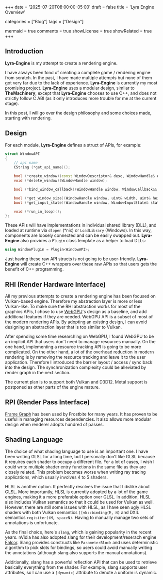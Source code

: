 +++
date = '2025-07-20T08:00:00-05:00'
draft = false
title = 'Lyra Engine Overview'

categories = ["Blog"]
tags = ["Design"]

mermaid = true
comments = true
showLicense = true
showRelated = true
+++

## Introduction

**Lyra-Engine** is my attempt to create a rendering engine.

I have always been fond of creating a complete game / rendering engine from scratch.
In the past, I have made multiple attempts but none of them got very far due to the
lack of experience. **Lyra-Engine** is currently my most promising project.
**Lyra-Engine** uses a modular design, similar to **TheMachinery**, except that
**Lyra-Engine** chooses to use C++, and does not strictly follow C ABI (as it only
introduces more trouble for me at the current stage).

In this post, I will go over the design philosophy and some choices made, starting
with rendering.

## Design

For each module, **Lyra-Engine** defines a struct of APIs, for example:

```cpp
struct WindowAPI
{
    // api name
    CString (*get_api_name)();

    bool (*create_window)(const WindowDescriptor& desc, WindowHandle& window);
    void (*delete_window)(WindowHandle window);

    bool (*bind_window_callback)(WindowHandle window, WindowCallback&& callback);

    bool (*get_window_size)(WindowHandle window, uint& width, uint& height);
    bool (*get_input_state)(WindowHandle window, WindowInputState& state);

    void (*run_in_loop)();
};
```

These APIs will have implementations in individual shared library (DLL), and loaded at runtime
via `dlopen` (*nix) or `LoadLibrary` (Windows). In this way, components are loosely connected
and can be easily swapped out. **Lyra-Engine** also provides a `Plugin` class template as a
helper to load DLLs:

```cpp
using WindowPlugin = Plugin<WindowAPI>;
```

Just having these raw API structs is not going to be user-friendly. **Lyra-Engine** will create
C++ wrappers over these raw APIs so that users gets the benefit of C++ programming.

## RHI (Render Hardware Interface)

All my previous attempts to create a rendering engine has been focused on Vulkan-based engine.
Therefore my abstraction layer is more or less Vulkan-like. To make sure the RHI abstraction
works for most of the graphics APIs, I chose to use [WebGPU](https://www.w3.org/TR/webgpu/)'s
design as a baseline, and add additional features if they are needed. WebGPU API is a subset
of most of the modern rendering APIs. By adopting an existing design, I can avoid designing
an abstraction layer that is too similar to Vulkan.

After spending some time researching on WebGPU, I found WebGPU to be an implicit API that
users don't need to manage resources manually. On the one hand, implementing a resource
tracking API is going to be more complicated. On the other hand, a lot of the overhead
reduction in modern rendering is by removing the resource tracking and leave it to the user
application. Therefore I introduced the barrier layout / access / sync back into the design.
The synchronization complexity could be alleviated by render graph in the next section.

The current plan is to support both Vulkan and D3D12. Metal support is postponed as other parts
of the engine mature.

## RPI (Render Pass Interface)

[Frame Graph](https://www.gdcvault.com/play/1024612/FrameGraph-Extensible-Rendering-Architecture-in)
has been used by Frostbite for many years. It has proven to be useful in managing resources
dependencies. It also allows more modular design when renderer adopts hundred of passes.

## Shading Language

The choice of what shading language to use is an important one. I have been writing GLSL for a long
time, but I personally don't like GLSL because it requires each shader to occupy a different file.
For a lot of cases, I wish I could write multiple shader entry functions in the same file as they
are closely related. This problem becomes worse when writing ray tracing applications, which usually
involves 4 to 5 shaders.

HLSL is another option. It perfectly resolves the issue that I dislike about GLSL. More importantly,
HLSL is currently adopted by a lot of the game engines, making it a more preferable option over GLSL.
In addition, HLSL also includes Vulkan semantics so that it could be used for Vulkan as well. However,
there are still some issues with HLSL, as I have seen ugly HLSL shaders with both Vulkan semantics
`[[vk::binding(M, N)` and DXIL semantics `regisiter(tM, spaceN)`. Having to manually manage two sets
of annotations is unfortunate.

As the final choice, here's `slang`, which is gaining popularity in the recent years. nVidia has also
adopted slang for their development/reserach engine [Falcor](https://github.com/NVIDIAGameWorks/Falcor).
Slang provides constructs like `ParameterBlock` and uses deterministic algorithm to pick slots for bindings,
so users could avoid manually writing the annotations (although slang also supports the manual annotations).

Additionally, slang has a powerful reflection API that can be used to retrieve basically everything from
the shader. For example, slang supports user attributes, so I can use a `[dynamic]` attribute to denote
a uniform is dynamic.
